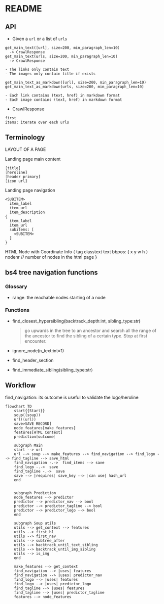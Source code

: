 # README


## API

- Given a `url` or a list of `urls`

```
get_main_text([url], size=200, min_paragraph_len=10)
  -> CrawlResponse
get_main_text(urls, size=200, min_paragraph_len=10)
  -> CrawlResponse

- The links only contain text
- The images only contain title if exists

get_main_text_as_markdown([url], size=200, min_paragraph_len=10)
get_main_text_as_markdown(urls, size=200, min_paragraph_len=10)

- Each link contains (text, href) in markdown format
- Each image contains (text, href) in markdown format
```

- CrawlResponse

```
first
items: iterate over each urls
```


## Terminology

LAYOUT OF A PAGE

Landing page main content
```
[title]
[heroline]
[header primary]
[icon url]
```

Landing page navigation
```
<SUBITEM>
  item_label
  item_url
  item_description 
{
  item_label
  item_url
  subitems: [
    <SUBITEM>
  ]
}
```

HTML Node with Coordinate Info
{
  tag
  classtext
  text
  bbpos: {
    x
    y
    w
    h
  }
  nodenr // number of nodes in the html page
}

## bs4 tree navigation functions

### Glossary

- range: the reachable nodes starting of a node

### Functions

- find_closest_hypersibling(backtrack_depth:int, sibling_type:str)

  > go upwards in the tree to an ancestor and search all the range of the ancestor to find the sibling of a certain type. Stop at first encounter.

- ignore_node(n_text:int=1)

- find_header_section

- find_immediate_sibling(sibling_type:str)

## Workflow

find_navigation: its outcome is useful to validate the logo/heroline

```mermaid
flowchart TD
    start{{Start}}
    soup((soup))
    url((url))
    save>SAVE RECORD]
    node_features[make_features] 
    features[HTML Context] 
    prediction[outcome]

    subgraph Main
    start --> url
    url --> soup --> make_features --> find_navigation --> find_logo --> find_tagline --> save_html
    find_navigation -.->  find_items --> save
    find_logo -.->  save
    find_tagline -.->  save
    save --> |requires| save_key --> |can use| hash_url
    end


    subgraph Prediction
    node_features --> predictor
    predictor --> predictor_nav --> bool
    predictor --> predictor_tagline --> bool
    predictor --> predictor_logo --> bool
    end

    subgraph Soup utils
    utils --> get_context --> features
    utils --> first_h1
    utils --> first_nav
    utils --> subtree_after
    utils --> backtrack_until_text_sibling
    utils --> backtrack_until_img_sibling
    utils --> is_img
    end

    make_features --> get_context
    find_navigation --> |uses| features
    find_navigation --> |uses| predictor_nav
    find_logo --> |uses| features
    find_logo --> |uses| predictor_logo
    find_tagline --> |uses| features
    find_tagline --> |uses| predictor_tagline
    features --> node_features
```
